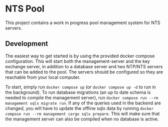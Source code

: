 # NTS Pool
This project contains a work in progress pool management system for NTS servers.

## Development
The easiest way to get started is by using the provided docker compose
configuration. This will start both the management-server and the key exchange
server, in addition to a database server and two NTP/NTS servers that can be
added to the pool. The servers should be configured so they are reachable from
your local computer.

To start, simply run `docker compose up` (or `docker compose up -d` to run in
the background). To run database migrations (an up to date schema is needed to
compile the management server), run
`docker compose run --rm management sqlx migrate run`. If any of the
queries used in the backend are changed, you will have to update the offline
sqlx data by running
`docker compose run --rm management cargo sqlx prepare`. This will make
sure that the management server can also be compiled when no database is active.
